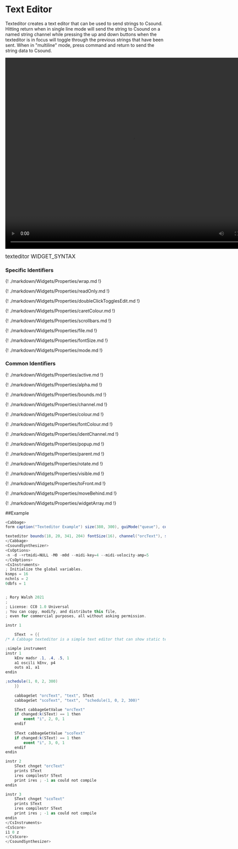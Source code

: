# Text Editor

Texteditor creates a text editor that can be used to send strings to Csound. Hitting return when in single line mode will send the string to Csound on a named string channel while pressing the up and down buttons when the texteditor is in focus will toggle through the previous strings that have been sent. When in "multiline" mode, press command and return to send the string data to Csound. 

<video width="800" height="600" controls>
<source src="../../images/docs/texteditor.mp4">
</video> 

<big></pre>
texteditor WIDGET_SYNTAX
</pre></big>

### Specific Identifiers

{! ./markdown/Widgets/Properties/wrap.md !} 

{! ./markdown/Widgets/Properties/readOnly.md !} 

{! ./markdown/Widgets/Properties/doubleClickTogglesEdit.md !} 

{! ./markdown/Widgets/Properties/caretColour.md !} 

{! ./markdown/Widgets/Properties/scrollbars.md !} 

{! ./markdown/Widgets/Properties/file.md !} 

{! ./markdown/Widgets/Properties/fontSize.md !} 

{! ./markdown/Widgets/Properties/mode.md !} 

### Common Identifiers

{! ./markdown/Widgets/Properties/active.md !} 

{! ./markdown/Widgets/Properties/alpha.md !} 

{! ./markdown/Widgets/Properties/bounds.md !} 
 
{! ./markdown/Widgets/Properties/channel.md !} 

{! ./markdown/Widgets/Properties/colour.md !} 

{! ./markdown/Widgets/Properties/fontColour.md !}   

{! ./markdown/Widgets/Properties/identChannel.md !} 

{! ./markdown/Widgets/Properties/popup.md !} 

{! ./markdown/Widgets/Properties/parent.md !} 

{! ./markdown/Widgets/Properties/rotate.md !} 

{! ./markdown/Widgets/Properties/visible.md !} 

{! ./markdown/Widgets/Properties/toFront.md !} 

{! ./markdown/Widgets/Properties/moveBehind.md !} 

{! ./markdown/Widgets/Properties/widgetArray.md !}  

<!--(End of identifiers)/-->

##Example
<!--(Widget Example)/-->
```csharp
<Cabbage>
form caption("Texteditor Example") size(380, 300), guiMode("queue"), colour(2, 145, 209) pluginId("def1")

texteditor bounds(18, 20, 341, 204) fontSize(16), channel("orcText"), scrollbars(1), wrap(1),  fontColour(124, 210, 0), colour(0, 0, 0, 100)
</Cabbage>
<CsoundSynthesizer>
<CsOptions>
-n -d -+rtmidi=NULL -M0 -m0d --midi-key=4 --midi-velocity-amp=5
</CsOptions>
<CsInstruments>
; Initialize the global variables. 
ksmps = 16
nchnls = 2
0dbfs = 1


; Rory Walsh 2021 
;
; License: CC0 1.0 Universal
; You can copy, modify, and distribute this file, 
; even for commercial purposes, all without asking permission. 

instr 1

    SText  = {{
/* A Cabbage texteditor is a simple text editor that can show static text, or provide a way of edit new or existing text. You can also send text back to Csound by hit Ctrl+Enter. When you do so, Csound will pick up the entire editor string.\n\nIn the this example we create a simple live-coding type environment. Each time we modify the Csound code it gets sent to Csound and compiled on the fly.\n\nAll of the Cabbage widget examples use simple texteditor widgets to show basic information, but they can also load entire text files using the 'file()' identifier.  */

;simple instrument
instr 1
    kEnv madsr .1, .4, .5, 1
    a1 oscili kEnv, p4
    outs a1, a1
endin

;schedule(1, 0, 2, 300)
    }}
    
    cabbageSet "orcText", "text", SText
    cabbageSet "scoText", "text",  "schedule(1, 0, 2, 300)"

    SText cabbageGetValue "orcText"
    if changed:k(SText) == 1 then
        event "i", 2, 0, 1
    endif
    
    SText cabbageGetValue "scoText"
    if changed:k(SText) == 1 then
        event "i", 3, 0, 1
    endif
endin

instr 2
    SText chnget "orcText"
    prints SText
    ires compilestr SText 
    print ires ; -1 as could not compile
endin

instr 3
    SText chnget "scoText"
    prints SText
    ires compilestr SText 
    print ires ; -1 as could not compile
endin
</CsInstruments>
<CsScore>
i1 0 z
</CsScore>
</CsoundSynthesizer>
```
<!--End Widget Example)/-->
